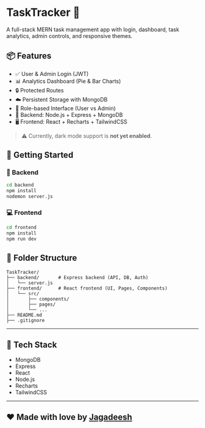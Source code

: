 # TaskTracker 📝

A full-stack MERN task management app with login, dashboard, task analytics, admin controls, and responsive themes.

## 📦 Features

- ✅ User & Admin Login (JWT)
- 📊 Analytics Dashboard (Pie & Bar Charts)
- 🔒 Protected Routes
- ☁️ Persistent Storage with MongoDB
- 🧩 Role-based Interface (User vs Admin)
- 🔧 Backend: Node.js + Express + MongoDB
- 🖥️ Frontend: React + Recharts + TailwindCSS

> ⚠️ Currently, dark mode support is **not yet enabled**.

## 🚀 Getting Started

### 🔧 Backend
```bash
cd backend
npm install
nodemon server.js
```

### 💻 Frontend
```bash
cd frontend
npm install
npm run dev
```

## 📂 Folder Structure

```
TaskTracker/
├── backend/       # Express backend (API, DB, Auth)
│   └── server.js
├── frontend/      # React frontend (UI, Pages, Components)
│   └── src/
│       ├── components/
│       ├── pages/
│       └── ...
├── README.md
├── .gitignore
```

---

## 🧠 Tech Stack

- MongoDB
- Express
- React
- Node.js
- Recharts
- TailwindCSS

---

## ❤️ Made with love by [Jagadeesh](https://github.com/Jagadeesh729)
